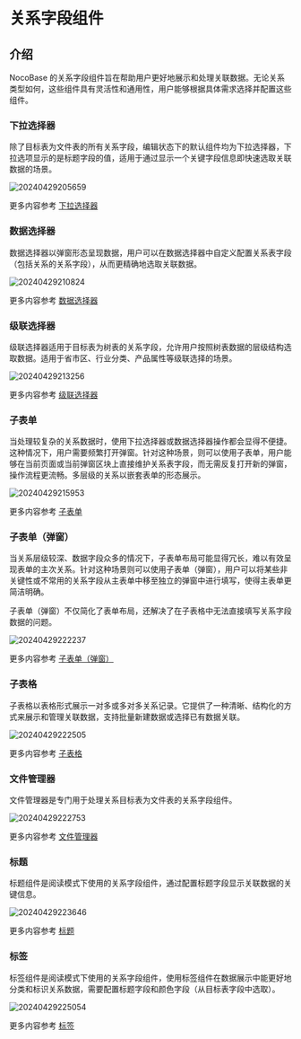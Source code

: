# 关系字段组件

## 介绍

NocoBase 的关系字段组件旨在帮助用户更好地展示和处理关联数据。无论关系类型如何，这些组件具有灵活性和通用性，用户能够根据具体需求选择并配置这些组件。



### 下拉选择器

除了目标表为文件表的所有关系字段，编辑状态下的默认组件均为下拉选择器，下拉选项显示的是标题字段的值，适用于通过显示一个关键字段信息即快速选取关联数据的场景。

![20240429205659](https://static-docs.nocobase.com/20240429205659.png)

更多内容参考 [下拉选择器](/handbook/ui/fields/specific/select)


### 数据选择器

数据选择器以弹窗形态呈现数据，用户可以在数据选择器中自定义配置关系表字段（包括关系的关系字段），从而更精确地选取关联数据。

![20240429210824](https://static-docs.nocobase.com/20240429210824.png)

更多内容参考 [数据选择器](/handbook/ui/fields/specific/picker)

### 级联选择器

级联选择器适用于目标表为树表的关系字段，允许用户按照树表数据的层级结构选取数据。适用于省市区、行业分类、产品属性等级联选择的场景。

![20240429213256](https://static-docs.nocobase.com/20240429213256.png)

更多内容参考 [级联选择器](/handbook/ui/fields/specific/cascade-select)


### 子表单

当处理较复杂的关系数据时，使用下拉选择器或数据选择器操作都会显得不便捷。这种情况下，用户需要频繁打开弹窗。针对这种场景，则可以使用子表单，用户能够在当前页面或当前弹窗区块上直接维护关系表字段，而无需反复打开新的弹窗，操作流程更流畅。多层级的关系以嵌套表单的形态展示。

![20240429215953](https://static-docs.nocobase.com/20240429215953.png)

更多内容参考 [子表单](/handbook/ui/fields/specific/nester)


### 子表单（弹窗）

当关系层级较深、数据字段众多的情况下，子表单布局可能显得冗长，难以有效呈现表单的主次关系。针对这种场景则可以使用子表单（弹窗），用户可以将某些非关键性或不常用的关系字段从主表单中移至独立的弹窗中进行填写，使得主表单更简洁明确。

子表单（弹窗）不仅简化了表单布局，还解决了在子表格中无法直接填写关系字段数据的问题。

![20240429222237](https://static-docs.nocobase.com/20240429222237.gif)

更多内容参考 [子表单（弹窗）](/handbook/ui/fields/specific/popover-nester)

### 子表格

子表格以表格形式展示一对多或多对多关系记录。它提供了一种清晰、结构化的方式来展示和管理关联数据，支持批量新建数据或选择已有数据关联。

![20240429222505](https://static-docs.nocobase.com/20240429222505.png)

更多内容参考 [子表格](/handbook/ui/fields/specific/sub-table)

### 文件管理器

文件管理器是专门用于处理关系目标表为文件表的关系字段组件。

![20240429222753](https://static-docs.nocobase.com/20240429222753.png)

更多内容参考 [文件管理器](/handbook/ui/fields/specific/file-manager)

### 标题

标题组件是阅读模式下使用的关系字段组件，通过配置标题字段显示关联数据的关键信息。

![20240429223646](https://static-docs.nocobase.com/20240429223646.png)

更多内容参考 [标题](/handbook/ui/fields/specific/title)

### 标签

标签组件是阅读模式下使用的关系字段组件，使用标签组件在数据展示中能更好地分类和标识关系数据，需要配置标题字段和颜色字段（从目标表字段中选取）。

![20240429225054](https://static-docs.nocobase.com/20240429225054.png)

更多内容参考 [标签](/handbook/ui/fields/specific/tag)











